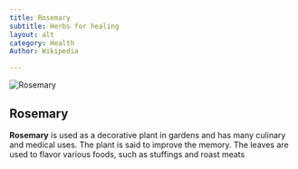 ```yaml
---
title: Rosemary
subtitle: Herbs for healing
layout: alt
category: Health
Author: Wikipedia

---
```


![Rosemary](http://upload.wikimedia.org/wikipedia/commons/9/92/Rosemary_bush.jpg)

## Rosemary

**Rosemary** is used as a decorative plant in gardens and has many culinary and medical uses. The plant is said to improve the memory. The leaves are used to flavor various foods, such as stuffings and roast meats